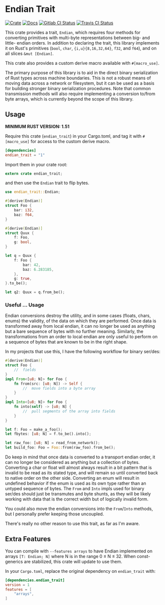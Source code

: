 # Endian Trait

[![Crate][crate_svg]][crate]
[![Docs][docs_svg]][docs]
[![Gitlab CI Status][gitlab_svg]][gitlab]
[![Travis CI Status][travis_svg]][travis]

This crate provides a trait, `Endian`, which requires four methods for
converting primitives with multi-byte representations between big- and little-
endian orders. In addition to declaring the trait, this library implements it on
Rust's primitives (`bool`, `char`, `{i,u}{8,16,32,64}`, `f32`, and `f64`), and
on all slices `&mut [Endian]`.

This crate also provides a custom derive macro available with `#[macro_use]`.

The primary purpose of this library is to aid in the direct binary serialization
of Rust types across machine boundaries. This is not a robust means of moving
data across a network or filesystem, but it can be used as a basis for building
stronger binary serialization procedures. Note that common transmission methods
will also require implementing a conversion to/from byte arrays, which is
currently beyond the scope of this library.

## Usage

**MINIMUM RUST VERSION: 1.51**

Require this crate (`endian_trait`) in your Cargo.toml, and tag it with
`#[macro_use]` for access to the custom derive macro.

```toml
[dependencies]
endian_trait = "1"
```

Import them in your crate root:

```rust
extern crate endian_trait;
```

and then use the `Endian` trait to flip bytes.

```rust
use endian_trait::Endian;

#[derive(Endian)]
struct Foo {
    bar: i32,
    baz: f64,
}

#[derive(Endian)]
struct Quux {
    f: Foo,
    g: bool,
}

let q = Quux {
    f: Foo {
        bar: 42,
        baz: 6.283185,
    },
    g: true,
}.to_be();

let q2: Quux = q.from_be();
```

### Useful … Usage

Endian conversions destroy the utility, and in some cases (floats, chars, enums)
the validity, of the data on which they are performed. Once data is transformed
away from local endian, it can no longer be used as anything but a bare sequence
of bytes with no further meaning. Similarly, the transformations from an order
to local endian are only useful to perform on a sequence of bytes that are known
to be in the right shape.

In my projects that use this, I have the following workflow for binary ser/des:

```rust
#[derive(Endian)]
struct Foo {
    //  fields
}
impl From<[u8; N]> for Foo {
    fn from(src: [u8; N]) -> Self {
        //  move fields into a byte array
    }
}
impl Into<[u8; N]> for Foo {
    fn into(self) -> [u8; N] {
        //  pull segments of the array into fields
    }
}

let f: Foo = make_a_foo();
let fbytes: [u8; N] = f.to_be().into();

let raw_foo: [u8; N] = read_from_network();
let build_foo: Foo = Foo::from(raw_foo).from_be();
```

Do keep in mind that once data is converted to a transport endian order, it can
no longer be considered as anything but a collection of bytes. Converting a char
or float will almost always result in a bit pattern that is invalid to be read
as its stated type, and will remain so until converted back to native order on
the other side. Converting an enum will result in undefined behavior if the
enum is used as its own type rather than an untyped sequence of bytes. The
`From` and `Into` impls used for binary ser/des should just be transmutes and
byte shunts, as they will be likely working with data that is the correct width
but of logically invalid form.

You could also move the endian conversions into the `From`/`Into` methods, but I
personally prefer keeping those uncoupled.

There's really no other reason to use this trait, as far as I'm aware.

## Extra Features

You can compile with `--features arrays` to have Endian implemented on arrays
`[T: Endian; N]` where N is in the range 0 ≤ N ≤ 32. When const-generics are
stabilized, this crate will update to use them.

In your `Cargo.toml`, replace the original dependency on `endian_trait` with:

```toml
[dependencies.endian_trait]
version = 1
features = [
    "arrays",
]
```

[0]: https://github.com/rust-lang/rfcs/pull/1504
[1]: https://github.com/rust-lang/rust/issues/35118
[crate]: https://crates.io/crates/endian_trait
[crate_svg]: https://img.shields.io/crates/v/endian_trait.svg
[docs]: https://docs.rs/endian_trait
[docs_svg]: https://docs.rs/endian_trait/badge.svg
[gitlab]: https://gitlab.com/myrrlyn/endian_trait
[gitlab_svg]: https://gitlab.com/myrrlyn/endian_trait/badges/master/build.svg
[travis]: https://travis-ci.org/myrrlyn/endian_trait
[travis_svg]: https://travis-ci.org/myrrlyn/endian_trait.svg?branch=master
